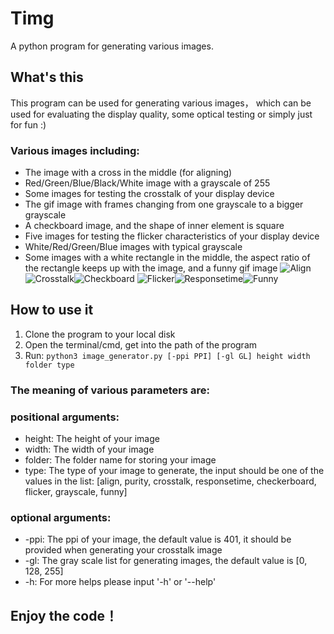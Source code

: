 # Timg
A python program for generating various images.
## What's this
This program can be used for generating various images， which can be used for evaluating the display quality, some optical testing or simply just for fun :)
### Various images including: 
* The image with a cross in the middle (for aligning)
* Red/Green/Blue/Black/White image with a grayscale of 255
* Some images for testing the crosstalk of your display device
* The gif image with frames changing from one grayscale to a bigger grayscale
* A checkboard image, and the shape of inner element is square
* Five images for testing the flicker characteristics of your display device
* White/Red/Green/Blue images with typical grayscale
* Some images with a white rectangle in the middle, the aspect ratio of the rectangle keeps up with the image, and a funny gif image
![Align](https://github.com/FunsomMars/Timg/raw/master/sample/image_align.png)![Crosstalk](https://github.com/FunsomMars/Timg/raw/master/sample/crosstalk_black_0.png)![Checkboard](https://github.com/FunsomMars/Timg/raw/master/sample/image_checkerboard.png)
![Flicker](https://github.com/FunsomMars/Timg/raw/master/sample/flicker3_column.png)![Responsetime](https://github.com/FunsomMars/Timg/raw/master/sample/gray_responsetime63_127.gif)![Funny](https://github.com/FunsomMars/Timg/blob/master/sample/rect_scaling.gif)
## How to use it
1. Clone the program to your local disk
2. Open the terminal/cmd, get into the path of the program
3. Run: ```python3 image_generator.py [-ppi PPI] [-gl GL] height width folder type```
### The meaning of various parameters are:
### positional arguments:
* height: The height of your image
* width: The width of your image
* folder: The folder name for storing your image
* type: The type of your image to generate, the input should be one of the values in the list: [align, purity, crosstalk, responsetime, checkerboard, flicker, grayscale, funny]
### optional arguments:
* -ppi: The ppi of your image, the default value is 401, it should be provided when generating your crosstalk image
* -gl: The gray scale list for generating images, the default value is [0, 128, 255]
* -h: For more helps please input '-h' or '--help'
## Enjoy the code！
